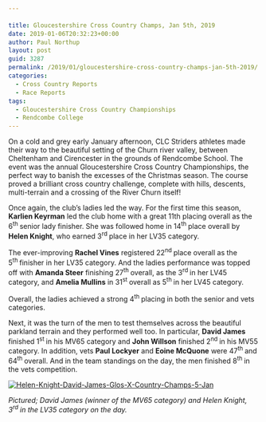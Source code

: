 ```yaml
---

title: Gloucestershire Cross Country Champs, Jan 5th, 2019
date: 2019-01-06T20:32:23+00:00
author: Paul Northup
layout: post
guid: 3287
permalink: /2019/01/gloucestershire-cross-country-champs-jan-5th-2019/
categories:
  - Cross Country Reports
  - Race Reports
tags:
  - Gloucestershire Cross Country Championships
  - Rendcombe College
---
```

On a cold and grey early January afternoon, CLC Striders athletes made their way to the beautiful setting of the Churn river valley, between Cheltenham and Cirencester in the grounds of Rendcombe School. The event was the annual Gloucestershire Cross Country Championships, the perfect way to banish the excesses of the Christmas season. The course proved a brilliant cross country challenge, complete with hills, descents, multi-terrain and a crossing of the River Churn itself!

Once again, the club’s ladies led the way. For the first time this season, **Karlien Keyrman** led the club home with a great 11th placing overall as the 6<sup>th </sup>senior lady finisher. She was followed home in 14<sup>th </sup>place overall by **Helen Knight**, who earned 3<sup>rd </sup>place in her LV35 category.

The ever-improving **Rachel Vines** registered 22<sup>nd </sup>place overall as the 5<sup>th </sup>finisher in her LV35 category. And the ladies performance was topped off with **Amanda Steer** finishing 27<sup>th </sup>overall, as the 3<sup>rd </sup>in her LV45 category, and **Amelia Mullins** in 31<sup>st </sup>overall as 5<sup>th </sup>in her LV45 category.

Overall, the ladies achieved a strong 4<sup>th </sup>placing in both the senior and vets categories.

Next, it was the turn of the men to test themselves across the beautiful parkland terrain and they performed well too. In particular, **David James** finished 1<sup>st </sup>in his MV65 category and **John Willson** finished 2<sup>nd </sup>in his MV55 category. In addition, vets **Paul Lockyer** and **Eoine McQuone** were 47<sup>th </sup>and 64<sup>th </sup>overall. And in the team standings on the day, the men finished 8<sup>th </sup>in the vets competition.

[<img class="alignnone wp-image-3288" src="/Images/2019/01/Helen-Knight-David-James-Glos-X-Country-Champs-5-Jan.jpg" alt="Helen-Knight-David-James-Glos-X-Country-Champs-5-Jan" width="800" height="1438" srcset="/Images/2019/01/Helen-Knight-David-James-Glos-X-Country-Champs-5-Jan.jpg 534w, /Images/2019/01/Helen-Knight-David-James-Glos-X-Country-Champs-5-Jan-167x300.jpg 167w" sizes="(max-width: 800px) 100vw, 800px" />](/Images/2019/01/Helen-Knight-David-James-Glos-X-Country-Champs-5-Jan.jpg)

_Pictured; David James (winner of the MV65 category) and Helen Knight, 3<sup>rd </sup>in the LV35 category on the day._

&nbsp;

&nbsp;